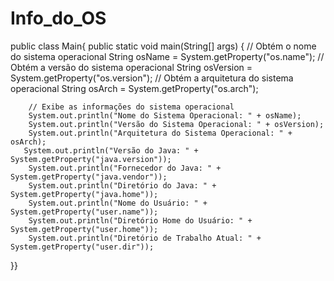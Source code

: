 # Info_do_OS

public class Main{
    public static void main(String[] args) {
        // Obtém o nome do sistema operacional
        String osName = System.getProperty("os.name");
        // Obtém a versão do sistema operacional
        String osVersion = System.getProperty("os.version");
        // Obtém a arquitetura do sistema operacional
        String osArch = System.getProperty("os.arch");

        // Exibe as informações do sistema operacional
        System.out.println("Nome do Sistema Operacional: " + osName);
        System.out.println("Versão do Sistema Operacional: " + osVersion);
        System.out.println("Arquitetura do Sistema Operacional: " + osArch);
       System.out.println("Versão do Java: " + System.getProperty("java.version"));
        System.out.println("Fornecedor do Java: " + System.getProperty("java.vendor"));
        System.out.println("Diretório do Java: " + System.getProperty("java.home"));
        System.out.println("Nome do Usuário: " + System.getProperty("user.name"));
        System.out.println("Diretório Home do Usuário: " + System.getProperty("user.home"));
        System.out.println("Diretório de Trabalho Atual: " + System.getProperty("user.dir"));
}}

